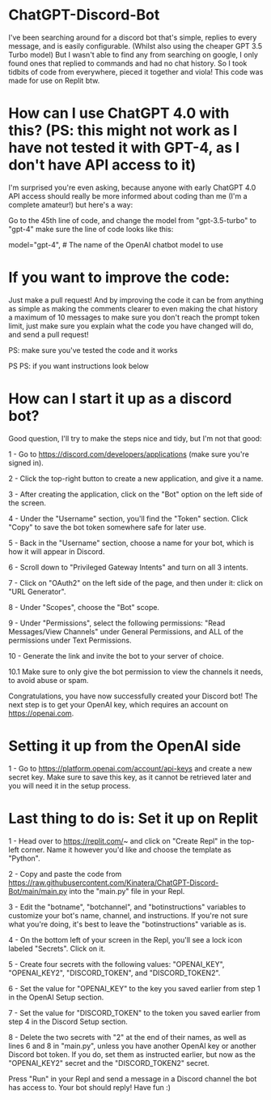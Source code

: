 # ChatGPT-Discord-Bot
I've been searching around for a discord bot that's simple, replies to every message, and is easily configurable. (Whilst also using the cheaper GPT 3.5 Turbo model) But I wasn't able to find any from searching on google, I only found ones that replied to commands and had no chat history. So I took tidbits of code from everywhere, pieced it together and viola! This code was made for use on Replit btw.

# How can I use ChatGPT 4.0 with this? (PS: this might not work as I have not tested it with GPT-4, as I don't have API access to it)
I'm surprised you're even asking, because anyone with early ChatGPT 4.0 API access should really be more informed about coding than me (I'm a complete amateur!) but here's a way:

Go to the 45th line of code, and change the model from "gpt-3.5-turbo" to "gpt-4" make sure the line of code looks like this:

model="gpt-4",  # The name of the OpenAI chatbot model to use

# If you want to improve the code:
Just make a pull request! And by improving the code it can be from anything as simple as making the comments clearer to even making the chat history a maximum of 10 messages to make sure you don't reach the prompt token limit, just make sure you explain what the code you have changed will do, and send a pull request!

PS: make sure you've tested the code and it works

PS PS: if you want instructions look below
# How can I start it up as a discord bot?
Good question, I'll try to make the steps nice and tidy, but I'm not that good:

1 - Go to https://discord.com/developers/applications (make sure you're signed in).

2 - Click the top-right button to create a new application, and give it a name.

3 - After creating the application, click on the "Bot" option on the left side of the screen.

4 - Under the "Username" section, you'll find the "Token" section. Click "Copy" to save the bot token somewhere safe for later use.

5 - Back in the "Username" section, choose a name for your bot, which is how it will appear in Discord.

6 - Scroll down to "Privileged Gateway Intents" and turn on all 3 intents.

7 - Click on "OAuth2" on the left side of the page, and then under it: click on "URL Generator".

8 - Under "Scopes", choose the "Bot" scope.

9 - Under "Permissions", select the following permissions: 
"Read Messages/View Channels" under General Permissions, and ALL of the permissions under Text Permissions.

10 - Generate the link and invite the bot to your server of choice.

10.1 Make sure to only give the bot permission to view the channels it needs, to avoid abuse or spam.

Congratulations, you have now successfully created your Discord bot! The next step is to get your OpenAI key, which requires an account on https://openai.com.

# Setting it up from the OpenAI side
1 - Go to https://platform.openai.com/account/api-keys and create a new secret key. Make sure to save this key, as it cannot be retrieved later and you will need it in the setup process.

# Last thing to do is: Set it up on Replit
1 - Head over to https://replit.com/~ and click on "Create Repl" in the top-left corner. Name it however you'd like and choose the template as "Python".

2 - Copy and paste the code from https://raw.githubusercontent.com/Kinatera/ChatGPT-Discord-Bot/main/main.py into the "main.py" file in your Repl.

3 - Edit the "botname", "botchannel", and "botinstructions" variables to customize your bot's name, channel, and instructions. If you're not sure what you're doing, it's best to leave the "botinstructions" variable as is.

4 - On the bottom left of your screen in the Repl, you'll see a lock icon labeled "Secrets". Click on it.

5 - Create four secrets with the following values: "OPENAI_KEY", "OPENAI_KEY2", "DISCORD_TOKEN", and "DISCORD_TOKEN2".

6 - Set the value for "OPENAI_KEY" to the key you saved earlier from step 1 in the OpenAI Setup section.

7 - Set the value for "DISCORD_TOKEN" to the token you saved earlier from step 4 in the Discord Setup section.

8 - Delete the two secrets with "2" at the end of their names, as well as lines 6 and 8 in "main.py", unless you have another OpenAI key or another Discord bot token. If you do, set them as instructed earlier, but now as the "OPENAI_KEY2" secret and the "DISCORD_TOKEN2" secret.

Press "Run" in your Repl and send a message in a Discord channel the bot has access to. Your bot should reply! Have fun :)

